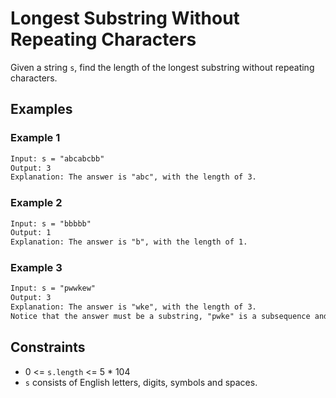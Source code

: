 # Longest Substring Without Repeating Characters

Given a string ```s```, find the length of the longest substring without repeating characters.

## Examples

### Example 1

```txt
Input: s = "abcabcbb"
Output: 3
Explanation: The answer is "abc", with the length of 3.
```

### Example 2

```txt
Input: s = "bbbbb"
Output: 1
Explanation: The answer is "b", with the length of 1.
```

### Example 3

```txt
Input: s = "pwwkew"
Output: 3
Explanation: The answer is "wke", with the length of 3.
Notice that the answer must be a substring, "pwke" is a subsequence and not a substring.
```

## Constraints

- 0 <= ```s.length``` <= 5 * 104
- ```s``` consists of English letters, digits, symbols and spaces.